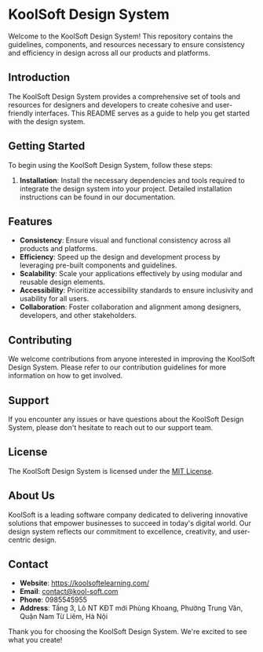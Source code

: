 # KoolSoft Design System

Welcome to the KoolSoft Design System! This repository contains the guidelines, components, and resources necessary to ensure consistency and efficiency in design across all our products and platforms.

## Introduction
The KoolSoft Design System provides a comprehensive set of tools and resources for designers and developers to create cohesive and user-friendly interfaces. This README serves as a guide to help you get started with the design system.

## Getting Started
To begin using the KoolSoft Design System, follow these steps:

1. **Installation**: Install the necessary dependencies and tools required to integrate the design system into your project. Detailed installation instructions can be found in our documentation.

## Features
- **Consistency**: Ensure visual and functional consistency across all products and platforms.
- **Efficiency**: Speed up the design and development process by leveraging pre-built components and guidelines.
- **Scalability**: Scale your applications effectively by using modular and reusable design elements.
- **Accessibility**: Prioritize accessibility standards to ensure inclusivity and usability for all users.
- **Collaboration**: Foster collaboration and alignment among designers, developers, and other stakeholders.

## Contributing
We welcome contributions from anyone interested in improving the KoolSoft Design System. Please refer to our contribution guidelines for more information on how to get involved.

## Support
If you encounter any issues or have questions about the KoolSoft Design System, please don't hesitate to reach out to our support team.

## License
The KoolSoft Design System is licensed under the [MIT License](LICENSE).

## About Us
KoolSoft is a leading software company dedicated to delivering innovative solutions that empower businesses to succeed in today's digital world. Our design system reflects our commitment to excellence, creativity, and user-centric design.

## Contact
- **Website**: https://koolsoftelearning.com/
- **Email**: contact@kool-soft.com
- **Phone**: 0985545955
- **Address**: Tầng 3, Lô NT KĐT mới Phùng Khoang, Phường Trung Văn, Quận Nam Từ Liêm, Hà Nội

Thank you for choosing the KoolSoft Design System. We're excited to see what you create!
